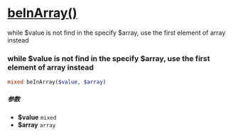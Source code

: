 [beInArray()](http://twinh.github.com/widget/api/beInArray)
===========================================================

while $value is not find in the specify $array, use the first element of array instead

### while $value is not find in the specify $array, use the first element of array instead
```php
mixed beInArray($value, $array)
```

##### 参数
* **$value** `mixed` 
* **$array** `array` 


